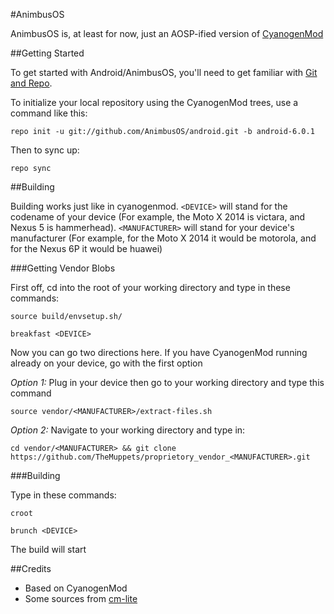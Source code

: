 #AnimbusOS

AnimbusOS is, at least for now, just an AOSP-ified version of [CyanogenMod](https://github.com/CyanogenMod/android)

##Getting Started

To get started with Android/AnimbusOS, you'll need to get
familiar with [Git and Repo](http://source.android.com/source/using-repo.html).

To initialize your local repository using the CyanogenMod trees, use a command like this:

`repo init -u git://github.com/AnimbusOS/android.git -b android-6.0.1`

Then to sync up:

`repo sync`

##Building

Building works just like in cyanogenmod. `<DEVICE>` will stand for the codename of your device (For example, the Moto X 2014 is victara, and Nexus 5 is hammerhead). `<MANUFACTURER>` will stand for your device's manufacturer (For example, for the Moto X 2014 it would be motorola, and for the Nexus 6P it would be huawei)

###Getting Vendor Blobs

First off, cd into the root of your working directory and type in these commands:

`source build/envsetup.sh/`

`breakfast <DEVICE>`

Now you can go two directions here. If you have CyanogenMod running already on your device, go with the first option

*Option 1:*
Plug in your device then go to your working directory and type this command

`source vendor/<MANUFACTURER>/extract-files.sh`

*Option 2:*
Navigate to your working directory and type in:

`cd vendor/<MANUFACTURER> && git clone https://github.com/TheMuppets/proprietory_vendor_<MANUFACTURER>.git`

###Building

Type in these commands:

`croot`

`brunch <DEVICE>`

The build will start

##Credits
* Based on CyanogenMod
* Some sources from [cm-lite](https://github.com/cm-lite)
